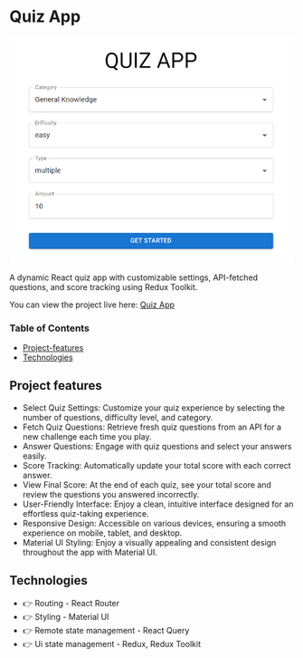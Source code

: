 # Quiz App

![Quiz App](public/quizss.png)

A dynamic React quiz app with customizable settings, API-fetched questions, and score tracking using Redux Toolkit.

You can view the project live here:
[Quiz App](https://quizappreactredux.netlify.app/)

### Table of Contents

- [Project-features](#project-requirements-from-the-business)
- [Technologies](#getting-started)

## Project features

- Select Quiz Settings: Customize your quiz experience by selecting the number of questions, difficulty level, and category.
- Fetch Quiz Questions: Retrieve fresh quiz questions from an API for a new challenge each time you play.
- Answer Questions: Engage with quiz questions and select your answers easily.
- Score Tracking: Automatically update your total score with each correct answer.
- View Final Score: At the end of each quiz, see your total score and review the questions you answered incorrectly.
- User-Friendly Interface: Enjoy a clean, intuitive interface designed for an effortless quiz-taking experience.
- Responsive Design: Accessible on various devices, ensuring a smooth experience on mobile, tablet, and desktop.
- Material UI Styling: Enjoy a visually appealing and consistent design throughout the app with Material UI.

## Technologies

- 👉 Routing - React Router
- 👉 Styling - Material UI
- 👉 Remote state management - React Query
- 👉 Ui state management - Redux, Redux Toolkit

